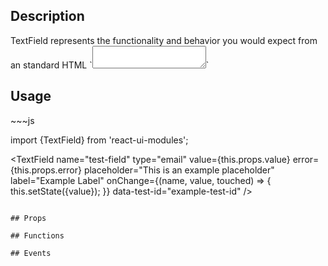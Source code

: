 <h2>Description</h2>
TextField represents the functionality and behavior you would expect from an standard HTML `<textarea></textarea>`
  
 <h2>Usage</h2>
~~~js

import {TextField} from 'react-ui-modules';

<TextField 
  name="test-field"
  type="email"
  value={this.props.value}
  error={this.props.error}
  placeholder="This is an example placeholder"
  label="Example Label"
  onChange={(name, value, touched) => {
    this.setState({value});
  }}
  data-test-id="example-test-id"
/>
~~~

## Props

## Functions

## Events

